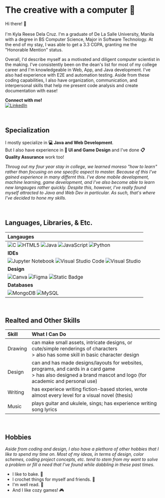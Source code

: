 <!-- --------------------------------------------------------------------------------- --> 

# The creative with a computer 🫶


Hi there! 👋  
<br>
I'm Kyla Reese Dela Cruz. I'm a graduate of De La Salle University, Manila with a degree in BS Computer Science, Major in Software Technology. At the end of my stay, I was able to get a 3.3 CGPA, granting me the "Honorable Mention" status. 

Overall, I'd describe myself as a motivated and diligent computer scientist in the making. I've consistently been on the dean's list for most of my college career and I'm knowledgeable in Web, App, and Java development. I've also had experience with E2E and automation testing. Aside from these coding capabilities, I also have organization, communication, and interpersonal skills that help me present code analysis and create documentation with ease!

**Connect with me!**
<br> [![LinkedIn](https://img.shields.io/badge/LinkedIn-%230077B5.svg?logo=linkedin&logoColor=white)](https://www.linkedin.com/in/kyla-reese-jhulan-dela-cruz-707ab7223/) 

<!--
Below I've put a little something to help you get to know me. 
<pre>  
                |\__/,|   (`\
              _.|o o  |_   ) )  
            ┌──(((──(((─────┐ ┌───────────────┐ ┌───────────────┐ ┌───────────────┐ ┌───────────────┐ ┌───────────────┐
            │               │ │               │ │               │ │               │ │               │ │               │
            │               │ │               │ │               │ │               │ │               │ │               │
            │               │ │               │ │               │ │               │ │               │ │               │
            │               │ │               │ │               │ │               │ │               │ │               │ 
            │ Creativity    │ │ Adaptability  │ │ Diligence     │ │               │ │               │ │               │
            └───────────────┘ └───────────────┘ └───────────────┘ └───────────────┘ └───────────────┘ └───────────────┘    
</pre>
--> 

<br>

## Specialization
I mostly specialize in **💻 Java and Web Development**. 
<br> But I also have experience in **👾 UI and Game Design** and I've done **📋 Quality Assurance** work too! 

*Throug out my four year stay in college, we learned moreso "how to learn" rather than focusing on one specific aspect to master. Because of this I've gained experience in many differnt this. I've done mobile development, machine learning, game development, and I've also become able to learn new langauges rather quickly. Despite this, however, I've really found myself attracted to Java and Web Dev in particular. As such, that's where I've decided to hone my skills.*

<br>

## Languages, Libraries, & Etc.

| Langauges         |
|:------------------|
| ![C](https://img.shields.io/badge/c-%2300599C.svg?style=for-the-badge&logo=c&logoColor=white) ![HTML5](https://img.shields.io/badge/html5-%23E34F26.svg?style=for-the-badge&logo=html5&logoColor=white) ![Java](https://img.shields.io/badge/java-%23ED8B00.svg?style=for-the-badge&logo=openjdk&logoColor=white) ![JavaScript](https://img.shields.io/badge/javascript-%23323330.svg?style=for-the-badge&logo=javascript&logoColor=%23F7DF1E) ![Python](https://img.shields.io/badge/python-3670A0?style=for-the-badge&logo=python&logoColor=ffdd54) |
| **IDEs**          |
| ![Jupyter Notebook](https://img.shields.io/badge/jupyter-%23FA0F00.svg?style=for-the-badge&logo=jupyter&logoColor=white) ![Visual Studio Code](https://img.shields.io/badge/Visual%20Studio%20Code-0078d7.svg?style=for-the-badge&logo=visual-studio-code&logoColor=white) ![Visual Studio](https://img.shields.io/badge/Visual%20Studio-5C2D91.svg?style=for-the-badge&logo=visual-studio&logoColor=white) |
| **Design**        |
| ![Canva](https://img.shields.io/badge/Canva-%2300C4CC.svg?style=for-the-badge&logo=Canva&logoColor=white) ![Figma](https://img.shields.io/badge/figma-%23F24E1E.svg?style=for-the-badge&logo=figma&logoColor=white) ![Static Badge](https://img.shields.io/badge/PROCREATE-black?style=for-the-badge)  <!-- procreate -->  | 
| **Databases**     |
| ![MongoDB](https://img.shields.io/badge/MongoDB-%234ea94b.svg?style=for-the-badge&logo=mongodb&logoColor=white) ![MySQL](https://img.shields.io/badge/mysql-4479A1.svg?style=for-the-badge&logo=mysql&logoColor=white) |



<br>

## Realted and Other Skills 

| Skill   | What I Can Do                                                                                                                                                    |
|:--------|:-----------------------------------------------------------------------------------------------------------------------------------------------------------------|
| Drawing | can make small assets, intricate designs, or cute/simple renderings of characters <br> > also has some skill in basic character design                             |
| Design  | can and has made designs/layouts for websites, programs, and cards in a card game <br> > has also designed a brand mascot and logo (for academic and personal use) | 
| Writing | has experiece writing fiction-based stories, wrote almost every level for a visual novel (thesis)                                                                  |
| Music   | plays guitar and ukulele, sings; has experience writing song lyrics                                                                                              | 

<br>

## Hobbies
*Aside from coding and design, I also have a plethora of other hobbies that I like to spend my time on. Most of my ideas, in terms of design, color schemes, coding project concepts, etc. tend to stem from my want to solve a problem or fill a need that I've found while dabbling in these past times.* 

- I like to bake. 🍪
- I crochet things for myself and friends. 🧶
- I'm well read. 📖 
- And I like cozy games! 🎮



<!-- 

NOTES: 
consider maybe making this look like a DND charcter sheet?

Things I do know but don't know enough to put: 
**Backend**
- Node.js
**Languages**
- Kotlin 
- Markdown
- Latex
**Databases**
- Firebase
**Other Skills**
- Game mechanic designing 
**IDEs**
- Android Studio

--> 
